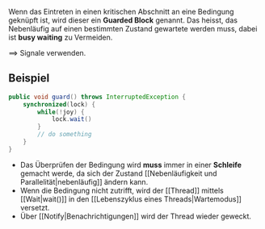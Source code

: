 Wenn das Eintreten in einen kritischen Abschnitt an eine Bedingung geknüpft ist, wird dieser ein **Guarded Block** genannt.
Das heisst, das Nebenläufig auf einen bestimmten Zustand gewartete werden muss, dabei ist **busy waiting** zu Vermeiden.

$\implies$ Signale verwenden.

## Beispiel
```java
public void guard() throws InterruptedException {
	synchronized(lock) {
		while(!joy) {
			lock.wait()
		}
		// do something
	}
}
```
- Das Überprüfen der Bedingung wird **muss** immer in einer **Schleife** gemacht werde, da sich der Zustand [[Nebenläufigkeit und Parallelität|nebenläufig]] ändern kann.
- Wenn die Bedingung nicht zutrifft, wird der [[Thread]] mittels [[Wait|wait()]] in den [[Lebenszyklus eines Threads|Wartemodus]] versetzt.
- Über [[Notify|Benachrichtigungen]] wird der Thread wieder geweckt.
